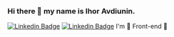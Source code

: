 ### Hi there 👋 my name is Ihor Avdiunin.
[![Linkedin Badge](https://img.shields.io/badge/-IhorAvd-blue?style=flat&logo=Linkedin&logoColor=white&link=https://www.linkedin.com/in/ihor-avdiunin-8b4ba9225/)]([https://www.linkedin.com/in/ihor-avdiunin-8b4ba9225/](https://www.linkedin.com/in/ihor-avdiunin-8b4ba9225/)) 
[![Linkedin Badge](https://img.shields.io/badge/OlenaAwd-0072b1?style=flat&logo=Linkedin&logoColor=white&link=https://www.linkedin.com/in/olena-avdiunina/)](https://www.linkedin.com/in/olena-avdiunina/)
I'm 💚 Front-end 💚 
<!--
**IgorAvd/IgorAvd** is a ✨ _special_ ✨ repository because its `README.md` (this file) appears on your GitHub profile.

Here are some ideas to get you started:

- 🔭 I’m currently working on ...
- 🌱 I’m currently learning ...
- 👯 I’m looking to collaborate on ...
- 🤔 I’m looking for help with ...
- 💬 Ask me about ...
- 📫 How to reach me: ...
- 😄 Pronouns: ...
- ⚡ Fun fact: ...
-->
